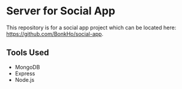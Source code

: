 # Server for Social App
This repository is for a social app project which can be located here: https://github.com/BonkHo/social-app.

## Tools Used
- MongoDB
- Express
- Node.js
